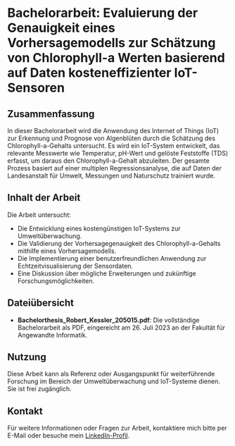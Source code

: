 # Bachelorarbeit: Evaluierung der Genauigkeit eines Vorhersagemodells zur Schätzung von Chlorophyll-a Werten basierend auf Daten kosteneffizienter IoT-Sensoren

## Zusammenfassung

In dieser Bachelorarbeit wird die Anwendung des Internet of Things (IoT) zur Erkennung und Prognose von Algenblüten durch die Schätzung des Chlorophyll-a-Gehalts untersucht. Es wird ein IoT-System entwickelt, das relevante Messwerte wie Temperatur, pH-Wert und gelöste Feststoffe (TDS) erfasst, um daraus den Chlorophyll-a-Gehalt abzuleiten. Der gesamte Prozess basiert auf einer multiplen Regressionsanalyse, die auf Daten der Landesanstalt für Umwelt, Messungen und Naturschutz trainiert wurde.

## Inhalt der Arbeit

Die Arbeit untersucht:
- Die Entwicklung eines kostengünstigen IoT-Systems zur Umweltüberwachung.
- Die Validierung der Vorhersagegenauigkeit des Chlorophyll-a-Gehalts mithilfe eines Vorhersagemodells.
- Die Implementierung einer benutzerfreundlichen Anwendung zur Echtzeitvisualisierung der Sensordaten.
- Eine Diskussion über mögliche Erweiterungen und zukünftige Forschungsmöglichkeiten.

## Dateiübersicht

- **Bachelorthesis_Robert_Kessler_205015.pdf**: Die vollständige Bachelorarbeit als PDF, eingereicht am 26. Juli 2023 an der Fakultät für Angewandte Informatik.

## Nutzung

Diese Arbeit kann als Referenz oder Ausgangspunkt für weiterführende Forschung im Bereich der Umweltüberwachung und IoT-Systeme dienen. Sie ist frei zugänglich.

## Kontakt

Für weitere Informationen oder Fragen zur Arbeit, kontaktiere mich bitte per E-Mail oder besuche mein [LinkedIn-Profil](https://www.linkedin.com/in/robert-kessler-69b496208/).

